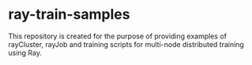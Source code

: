 # ray-train-samples
This repository is created for the purpose of providing examples of rayCluster, rayJob and training scripts for multi-node distributed training using Ray.
